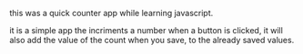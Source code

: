 this was a quick counter app while learning javascript.

it is a simple app the incriments a number when a button is clicked, it will also add the value
of the count when you save, to the already saved values.
